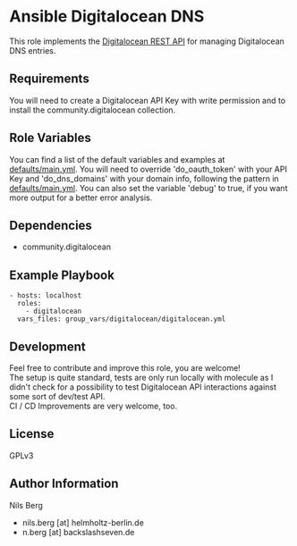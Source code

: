 Ansible Digitalocean DNS
=========

This role implements the [Digitalocean REST API](https://developers.digitalocean.com/documentation/v2/) for managing Digitalocean DNS entries.

Requirements
------------

You will need to create a Digitalocean API Key with write permission and to install the community.digitalocean collection.

Role Variables
--------------

You can find a list of the default variables and examples at [defaults/main.yml](./defaults/main.yml).
You will need to override 'do_oauth_token' with your API Key and 'do_dns_domains' with your domain info, following the pattern in [defaults/main.yml](./defaults/main.yml).
You can also set the variable 'debug' to true, if you want more output for a better error analysis.

Dependencies
------------

- community.digitalocean

Example Playbook
----------------

    - hosts: localhost
      roles:
        - digitalocean
      vars_files: group_vars/digitalocean/digitalocean.yml

Development
-------

Feel free to contribute and improve this role, you are welcome!  
The setup is quite standard, tests are only run locally with molecule as I didn't check for a possibility to test Digitalocean API interactions against some sort of dev/test API.  
CI / CD Improvements are very welcome, too.

License
-------

GPLv3

Author Information
------------------

Nils Berg

- nils.berg [at] helmholtz-berlin.de
- n.berg [at] backslashseven.de
